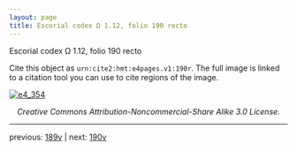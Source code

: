 ```yaml
---
layout: page
title: Escorial codex Ω 1.12, folio 190 recto
---
```


Escorial codex Ω 1.12, folio 190 recto

Cite this object as `urn:cite2:hmt:e4pages.v1:190r`.  The full image is linked to a citation tool you can use to cite regions of the image.

[![e4_354](http://www.homermultitext.org/iipsrv?IIIF=/project/homer/pyramidal/deepzoom/hmt/e4img/2017a/e4_354.tif/full/800,/0/default.jpg)](http://www.homermultitext.org/ict2/?urn=urn:cite2:hmt:e4img.2017a:e4_354) 

<p style="text-align: center; font-style: italic;">Creative Commons Attribution-Noncommercial-Share Alike 3.0 License.</p>

---

previous: [189v](../189v/) | next: [190v](../190v/)